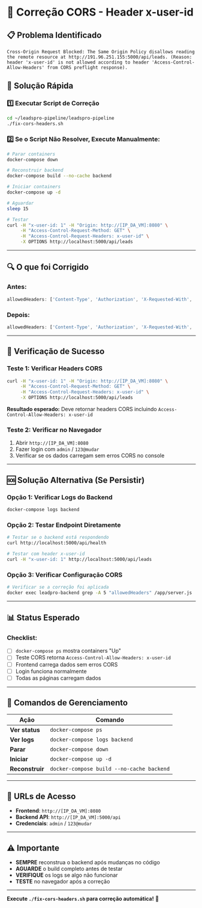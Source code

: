 # 🔧 Correção CORS - Header x-user-id

## 📋 **Problema Identificado**
```
Cross-Origin Request Blocked: The Same Origin Policy disallows reading the remote resource at http://191.96.251.155:5000/api/leads. (Reason: header 'x-user-id' is not allowed according to header 'Access-Control-Allow-Headers' from CORS preflight response).
```

## 🔧 **Solução Rápida**

### **1️⃣ Executar Script de Correção**
```bash
cd ~/leadspro-pipeline/leadspro-pipeline
./fix-cors-headers.sh
```

### **2️⃣ Se o Script Não Resolver, Execute Manualmente:**

```bash
# Parar containers
docker-compose down

# Reconstruir backend
docker-compose build --no-cache backend

# Iniciar containers
docker-compose up -d

# Aguardar
sleep 15

# Testar
curl -H "x-user-id: 1" -H "Origin: http://[IP_DA_VM]:8080" \
     -H "Access-Control-Request-Method: GET" \
     -H "Access-Control-Request-Headers: x-user-id" \
     -X OPTIONS http://localhost:5000/api/leads
```

---

## 🔍 **O que foi Corrigido**

### **Antes:**
```javascript
allowedHeaders: ['Content-Type', 'Authorization', 'X-Requested-With', 'Accept', 'Origin']
```

### **Depois:**
```javascript
allowedHeaders: ['Content-Type', 'Authorization', 'X-Requested-With', 'Accept', 'Origin', 'x-user-id']
```

---

## 🧪 **Verificação de Sucesso**

### **Teste 1: Verificar Headers CORS**
```bash
curl -H "x-user-id: 1" -H "Origin: http://[IP_DA_VM]:8080" \
     -H "Access-Control-Request-Method: GET" \
     -H "Access-Control-Request-Headers: x-user-id" \
     -X OPTIONS http://localhost:5000/api/leads
```

**Resultado esperado:** Deve retornar headers CORS incluindo `Access-Control-Allow-Headers: x-user-id`

### **Teste 2: Verificar no Navegador**
1. Abrir `http://[IP_DA_VM]:8080`
2. Fazer login com `admin` / `123@mudar`
3. Verificar se os dados carregam sem erros CORS no console

---

## 🆘 **Solução Alternativa (Se Persistir)**

### **Opção 1: Verificar Logs do Backend**
```bash
docker-compose logs backend
```

### **Opção 2: Testar Endpoint Diretamente**
```bash
# Testar se o backend está respondendo
curl http://localhost:5000/api/health

# Testar com header x-user-id
curl -H "x-user-id: 1" http://localhost:5000/api/leads
```

### **Opção 3: Verificar Configuração CORS**
```bash
# Verificar se a correção foi aplicada
docker exec leadpro-backend grep -A 5 "allowedHeaders" /app/server.js
```

---

## 📊 **Status Esperado**

### **Checklist:**
- [ ] `docker-compose ps` mostra containers "Up"
- [ ] Teste CORS retorna `Access-Control-Allow-Headers: x-user-id`
- [ ] Frontend carrega dados sem erros CORS
- [ ] Login funciona normalmente
- [ ] Todas as páginas carregam dados

---

## 🔄 **Comandos de Gerenciamento**

| Ação | Comando |
|------|---------|
| **Ver status** | `docker-compose ps` |
| **Ver logs** | `docker-compose logs backend` |
| **Parar** | `docker-compose down` |
| **Iniciar** | `docker-compose up -d` |
| **Reconstruir** | `docker-compose build --no-cache backend` |

---

## 🎯 **URLs de Acesso**

- **Frontend**: `http://[IP_DA_VM]:8080`
- **Backend API**: `http://[IP_DA_VM]:5000/api`
- **Credenciais**: `admin` / `123@mudar`

---

## ⚠️ **Importante**

- **SEMPRE** reconstrua o backend após mudanças no código
- **AGUARDE** o build completo antes de testar
- **VERIFIQUE** os logs se algo não funcionar
- **TESTE** no navegador após a correção

---

**Execute `./fix-cors-headers.sh` para correção automática!** 🚀
